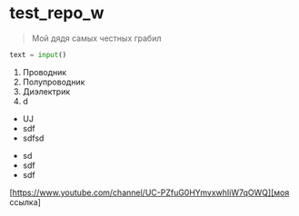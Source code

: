 # test_repo_w

> Мой дядя самых честных грабил

```python
text = input()
```
1.	Проводник
2.	Полупроводник
3.	Диэлектрик
4.	d

* UJ
* sdf
* sdfsd


- sd
- sdf
- sdf


[https://www.youtube.com/channel/UC-PZfuG0HYmvxwhIiW7qOWQ][моя ссылка]
